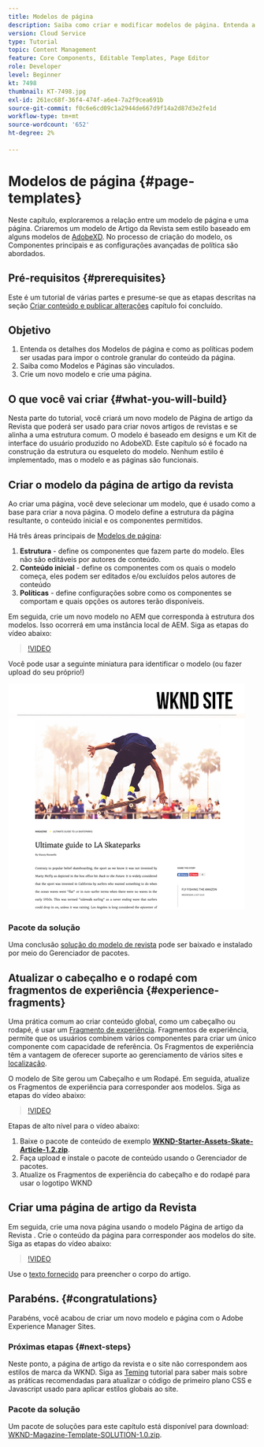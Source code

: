 ```yaml
---
title: Modelos de página
description: Saiba como criar e modificar modelos de página. Entenda a relação entre um modelo de página e uma página. Saiba como configurar as políticas de um modelo de página para fornecer governança granular e consistência da marca para o conteúdo.  Um modelo bem estruturado de artigo de revista é criado com base em um modelo do Adobe XD.
version: Cloud Service
type: Tutorial
topic: Content Management
feature: Core Components, Editable Templates, Page Editor
role: Developer
level: Beginner
kt: 7498
thumbnail: KT-7498.jpg
exl-id: 261ec68f-36f4-474f-a6e4-7a2f9cea691b
source-git-commit: f0c6e6cd09c1a2944de667d9f14a2d87d3e2fe1d
workflow-type: tm+mt
source-wordcount: '652'
ht-degree: 2%

---
```


# Modelos de página {#page-templates}

Neste capítulo, exploraremos a relação entre um modelo de página e uma página. Criaremos um modelo de Artigo da Revista sem estilo baseado em alguns modelos de [AdobeXD](https://www.adobe.com/products/xd.html). No processo de criação do modelo, os Componentes principais e as configurações avançadas de política são abordados.

## Pré-requisitos {#prerequisites}

Este é um tutorial de várias partes e presume-se que as etapas descritas na seção [Criar conteúdo e publicar alterações](./author-content-publish.md) capítulo foi concluído.

## Objetivo

1. Entenda os detalhes dos Modelos de página e como as políticas podem ser usadas para impor o controle granular do conteúdo da página.
1. Saiba como Modelos e Páginas são vinculados.
1. Crie um novo modelo e crie uma página.

## O que você vai criar {#what-you-will-build}

Nesta parte do tutorial, você criará um novo modelo de Página de artigo da Revista que poderá ser usado para criar novos artigos de revistas e se alinha a uma estrutura comum. O modelo é baseado em designs e um Kit de interface do usuário produzido no AdobeXD. Este capítulo só é focado na construção da estrutura ou esqueleto do modelo. Nenhum estilo é implementado, mas o modelo e as páginas são funcionais.

## Criar o modelo da página de artigo da revista

Ao criar uma página, você deve selecionar um modelo, que é usado como a base para criar a nova página. O modelo define a estrutura da página resultante, o conteúdo inicial e os componentes permitidos.

Há três áreas principais de [Modelos de página](https://experienceleague.adobe.com/docs/experience-manager-cloud-service/sites/authoring/features/templates.html?lang=pt-BR):

1. **Estrutura** - define os componentes que fazem parte do modelo. Eles não são editáveis por autores de conteúdo.
1. **Conteúdo inicial** - define os componentes com os quais o modelo começa, eles podem ser editados e/ou excluídos pelos autores de conteúdo
1. **Políticas** - define configurações sobre como os componentes se comportam e quais opções os autores terão disponíveis.

Em seguida, crie um novo modelo no AEM que corresponda à estrutura dos modelos. Isso ocorrerá em uma instância local de AEM. Siga as etapas do vídeo abaixo:

>[!VIDEO](https://video.tv.adobe.com/v/332915/?quality=12&learn=on)

Você pode usar a seguinte miniatura para identificar o modelo (ou fazer upload do seu próprio!)

![Miniatura do modelo de página do artigo](./assets/page-templates/article-page-template-thumbnail.png)


### Pacote da solução

Uma conclusão [solução do modelo de revista](assets/page-templates/WKND-Magazine-Template-SOLUTION-1.1.zip) pode ser baixado e instalado por meio do Gerenciador de pacotes.

## Atualizar o cabeçalho e o rodapé com fragmentos de experiência {#experience-fragments}

Uma prática comum ao criar conteúdo global, como um cabeçalho ou rodapé, é usar um [Fragmento de experiência](https://experienceleague.adobe.com/docs/experience-manager-learn/sites/experience-fragments/experience-fragments-feature-video-use.html). Fragmentos de experiência, permite que os usuários combinem vários componentes para criar um único componente com capacidade de referência. Os Fragmentos de experiência têm a vantagem de oferecer suporte ao gerenciamento de vários sites e [localização](https://experienceleague.adobe.com/docs/experience-manager-core-components/using/components/experience-fragment.html?lang=en#localized-site-structure).

O modelo de Site gerou um Cabeçalho e um Rodapé. Em seguida, atualize os Fragmentos de experiência para corresponder aos modelos. Siga as etapas do vídeo abaixo:

>[!VIDEO](https://video.tv.adobe.com/v/332916/?quality=12&learn=on)

Etapas de alto nível para o vídeo abaixo:

1. Baixe o pacote de conteúdo de exemplo **[WKND-Starter-Assets-Skate-Article-1.2.zip](assets/page-templates/WKND-Starter-Assets-Skate-Article-1.2.zip)**.
1. Faça upload e instale o pacote de conteúdo usando o Gerenciador de pacotes.
1. Atualize os Fragmentos de experiência do cabeçalho e do rodapé para usar o logotipo WKND

## Criar uma página de artigo da Revista

Em seguida, crie uma nova página usando o modelo Página de artigo da Revista . Crie o conteúdo da página para corresponder aos modelos do site. Siga as etapas do vídeo abaixo:

>[!VIDEO](https://video.tv.adobe.com/v/332917/?quality=12&learn=on)

Use o [texto fornecido](./assets/page-templates/la-skateparks-copy.txt) para preencher o corpo do artigo.

## Parabéns.  {#congratulations}

Parabéns, você acabou de criar um novo modelo e página com o Adobe Experience Manager Sites.

### Próximas etapas {#next-steps}

Neste ponto, a página de artigo da revista e o site não correspondem aos estilos de marca da WKND. Siga as [Teming](theming.md) tutorial para saber mais sobre as práticas recomendadas para atualizar o código de primeiro plano CSS e Javascript usado para aplicar estilos globais ao site.

### Pacote da solução

Um pacote de soluções para este capítulo está disponível para download: [WKND-Magazine-Template-SOLUTION-1.0.zip](assets/page-templates/WKND-Magazine-Template-SOLUTION-1.0.zip).
